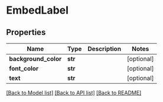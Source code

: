 # EmbedLabel

## Properties
Name | Type | Description | Notes
------------ | ------------- | ------------- | -------------
**background_color** | **str** |  | [optional] 
**font_color** | **str** |  | [optional] 
**text** | **str** |  | [optional] 

[[Back to Model list]](../README.md#documentation-for-models) [[Back to API list]](../README.md#documentation-for-api-endpoints) [[Back to README]](../README.md)

